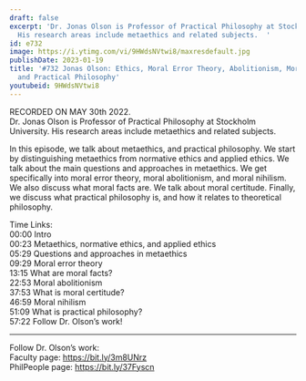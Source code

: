 ```yaml
---
draft: false
excerpt: 'Dr. Jonas Olson is Professor of Practical Philosophy at Stockholm University.
  His research areas include metaethics and related subjects.  '
id: e732
image: https://i.ytimg.com/vi/9HWdsNVtwi8/maxresdefault.jpg
publishDate: 2023-01-19
title: '#732 Jonas Olson: Ethics, Moral Error Theory, Abolitionism, Moral Nihilism,
  and Practical Philosophy'
youtubeid: 9HWdsNVtwi8
---
```

RECORDED ON MAY 30th 2022.  
Dr. Jonas Olson is Professor of Practical Philosophy at Stockholm University. His research areas include metaethics and related subjects.  

In this episode, we talk about metaethics, and practical philosophy. We start by distinguishing metaethics from normative ethics and applied ethics. We talk about the main questions and approaches in metaethics. We get specifically into moral error theory, moral abolitionism, and moral nihilism. We also discuss what moral facts are. We talk about moral certitude. Finally, we discuss what practical philosophy is, and how it relates to theoretical philosophy.

Time Links:  
00:00 Intro  
00:23  Metaethics, normative ethics, and applied ethics  
05:29  Questions and approaches in metaethics  
09:29  Moral error theory  
13:15  What are moral facts?  
22:53  Moral abolitionism  
37:53  What is moral certitude?  
46:59  Moral nihilism  
51:09  What is practical philosophy?  
57:22  Follow Dr. Olson’s work!

---

Follow Dr. Olson’s work:  
Faculty page: https://bit.ly/3m8UNrz  
PhilPeople page: https://bit.ly/37Fyscn
